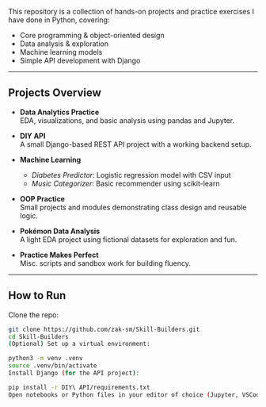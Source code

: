 
This repository is a collection of hands-on projects and practice exercises I have done in Python, covering:

-  Core programming & object-oriented design
-  Data analysis & exploration
-  Machine learning models
-  Simple API development with Django

---

## Projects Overview

- **Data Analytics Practice**  
  EDA, visualizations, and basic analysis using pandas and Jupyter.

- **DIY API**  
  A small Django-based REST API project with a working backend setup.

- **Machine Learning**
  - *Diabetes Predictor*: Logistic regression model with CSV input
  - *Music Categorizer*: Basic recommender using scikit-learn

- **OOP Practice**  
  Small projects and modules demonstrating class design and reusable logic.

- **Pokémon Data Analysis**  
  A light EDA project using fictional datasets for exploration and fun.

- **Practice Makes Perfect**  
  Misc. scripts and sandbox work for building fluency.

---

## How to Run

Clone the repo:

```bash
git clone https://github.com/zak-sm/Skill-Builders.git
cd Skill-Builders
(Optional) Set up a virtual environment:

python3 -m venv .venv
source .venv/bin/activate
Install Django (for the API project):

pip install -r DIY\ API/requirements.txt
Open notebooks or Python files in your editor of choice (Jupyter, VSCode, etc).

